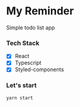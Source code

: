 # My Reminder

Simple todo list app

### Tech Stack

- [x] React
- [x] Typescript
- [x] Styled-components

### Let's start

`yarn start`
